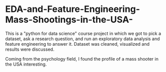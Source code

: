 # EDA-and-Feature-Engineering-Mass-Shootings-in-the-USA-

This is a "python for data science" course project in which we got to pick a dataset, ask a research question, and run an exploratory data analysis and feature engineering to answer it. Dataset was cleaned, visualized and results were discussed.

Coming from the psychology field, I found the profile of a mass shooter in the USA interesting.
